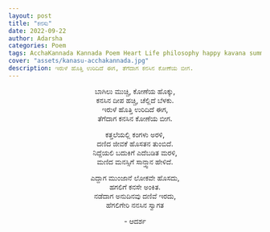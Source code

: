 ```yaml
---
layout: post
title: "ಕನಸು"
date: 2022-09-22
author: Adarsha
categories: Poem
tags: AcchaKannada Kannada Poem Heart Life philosophy happy kavana summer besige dream kanasu
cover: "assets/kanasu-acchakannada.jpg"
description: ಇರುಳೆ ಹೊತ್ತಿ ಉರಿದಿದೆ ಈಗ, ತೆಗೆದಾಗ ಕನಸಿನ ಕೋಣೆಯ ಬೀಗ.
---
```


<p align ="center"> ಬಾಗಿಲು ಮುಚ್ಚಿ, ಕೋಣೆಯ ಹೊಕ್ಕು, <br>
ಕನಸಿನ ದೀಪ ಹಚ್ಚಿ, ಚೆಲ್ಲಿದೆ ಬೆಳಕು. <br>
ಇರುಳೆ ಹೊತ್ತಿ ಉರಿದಿದೆ ಈಗ, <br>
ತೆಗೆದಾಗ ಕನಸಿನ ಕೋಣೆಯ ಬೀಗ. </p>

<p align ="center"> ಕತ್ತಲೆಯಲ್ಲಿ ಕಂಗಳು ಅರಳಿ, <br>
ದಣಿದ ಜೀವಕೆ ಹೊಸತನ ತುಂಬಿದೆ. <br>
ನಿದ್ದೆಯಲಿ ಬದುಕಿಗೆ ಎದೆಬಡಿತ ಮರಳಿ, <br>
ಮಣಿದ ಮನಸ್ಸಿಗೆ ಸಾನ್ತ್ವಾನ ಹೇಳಿದೆ. </p>

<p align ="center"> ಎದ್ದಾಗ ಮುಂಜಾನೆ ಲೋಕವೇ ಹೊಸದು, <br>
ಹಗಲಿಗೆ ಕನಸೇ ಅಂಕಿತ. <br>
ನಡೆದಾಗ ಅನುದಿನವು ದಣಿವೆ ಇರದು, <br>
ಹೆಗಲಿಗೇರಿ ನನಸಿನ ಸ್ವಾಗತ </p>

<p align ="center">- ಆದರ್ಶ</p>
